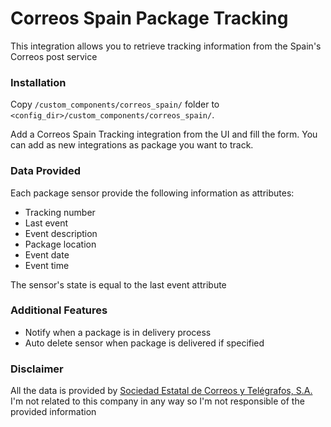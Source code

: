 # Correos Spain Package Tracking

This integration allows you to retrieve tracking information from the Spain's Correos post service

### Installation

Copy `/custom_components/correos_spain/` folder to `<config_dir>/custom_components/correos_spain/`.

Add a Correos Spain Tracking integration from the UI and fill the form. You can add as new integrations as package you want to track.

### Data Provided

Each package sensor provide the following information as attributes:

  * Tracking number
  * Last event
  * Event description
  * Package location
  * Event date
  * Event time
  
The sensor's state is equal to the last event attribute

### Additional Features

* Notify when a package is in delivery process
* Auto delete sensor when package is delivered if specified

### Disclaimer

All the data is provided by [Sociedad Estatal de Correos y Telégrafos, S.A.](https://www.correos.es/) I'm not related to this company in any way so I'm not responsible of the provided information
